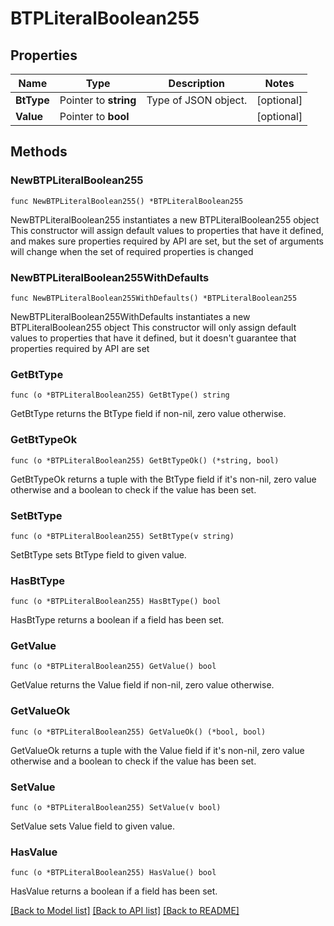 # BTPLiteralBoolean255

## Properties

Name | Type | Description | Notes
------------ | ------------- | ------------- | -------------
**BtType** | Pointer to **string** | Type of JSON object. | [optional] 
**Value** | Pointer to **bool** |  | [optional] 

## Methods

### NewBTPLiteralBoolean255

`func NewBTPLiteralBoolean255() *BTPLiteralBoolean255`

NewBTPLiteralBoolean255 instantiates a new BTPLiteralBoolean255 object
This constructor will assign default values to properties that have it defined,
and makes sure properties required by API are set, but the set of arguments
will change when the set of required properties is changed

### NewBTPLiteralBoolean255WithDefaults

`func NewBTPLiteralBoolean255WithDefaults() *BTPLiteralBoolean255`

NewBTPLiteralBoolean255WithDefaults instantiates a new BTPLiteralBoolean255 object
This constructor will only assign default values to properties that have it defined,
but it doesn't guarantee that properties required by API are set

### GetBtType

`func (o *BTPLiteralBoolean255) GetBtType() string`

GetBtType returns the BtType field if non-nil, zero value otherwise.

### GetBtTypeOk

`func (o *BTPLiteralBoolean255) GetBtTypeOk() (*string, bool)`

GetBtTypeOk returns a tuple with the BtType field if it's non-nil, zero value otherwise
and a boolean to check if the value has been set.

### SetBtType

`func (o *BTPLiteralBoolean255) SetBtType(v string)`

SetBtType sets BtType field to given value.

### HasBtType

`func (o *BTPLiteralBoolean255) HasBtType() bool`

HasBtType returns a boolean if a field has been set.

### GetValue

`func (o *BTPLiteralBoolean255) GetValue() bool`

GetValue returns the Value field if non-nil, zero value otherwise.

### GetValueOk

`func (o *BTPLiteralBoolean255) GetValueOk() (*bool, bool)`

GetValueOk returns a tuple with the Value field if it's non-nil, zero value otherwise
and a boolean to check if the value has been set.

### SetValue

`func (o *BTPLiteralBoolean255) SetValue(v bool)`

SetValue sets Value field to given value.

### HasValue

`func (o *BTPLiteralBoolean255) HasValue() bool`

HasValue returns a boolean if a field has been set.


[[Back to Model list]](../README.md#documentation-for-models) [[Back to API list]](../README.md#documentation-for-api-endpoints) [[Back to README]](../README.md)


